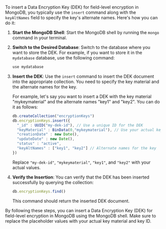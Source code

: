 To insert a Data Encryption Key (DEK) for field-level encryption in MongoDB, you typically use the `insert` command along with the `keyAltNames` field to specify the key's alternate names. Here's how you can do it:

1. **Start the MongoDB Shell**:
   Start the MongoDB shell by running the `mongo` command in your terminal.

2. **Switch to the Desired Database**:
   Switch to the database where you want to store the DEK. For example, if you want to store it in the `mydatabase` database, use the following command:
   ```bash
   use mydatabase
   ```

3. **Insert the DEK**:
   Use the `insert` command to insert the DEK document into the appropriate collection. You need to specify the key material and the alternate names for the key.

   For example, let's say you want to insert a DEK with the key material "mykeymaterial" and the alternate names "key1" and "key2". You can do it as follows:

   ```javascript
   db.createCollection("encryptionKeys")
   db.encryptionKeys.insert({
     "_id" : UUID("my-dek-id"), // Use a unique ID for the DEK
     "keyMaterial" : BinData(0,"mykeymaterial"), // Use your actual key material here
     "creationDate" : new Date(),
     "updateDate" : new Date(),
     "status" : "active",
     "keyAltNames" : ["key1", "key2"] // Alternate names for the key
   })
   ```

   Replace `"my-dek-id"`, `"mykeymaterial"`, `"key1"`, and `"key2"` with your actual values.

4. **Verify the Insertion**:
   You can verify that the DEK has been inserted successfully by querying the collection:
   ```javascript
   db.encryptionKeys.find()
   ```

   This command should return the inserted DEK document.

By following these steps, you can insert a Data Encryption Key (DEK) for field-level encryption in MongoDB using the MongoDB shell. Make sure to replace the placeholder values with your actual key material and key ID.
